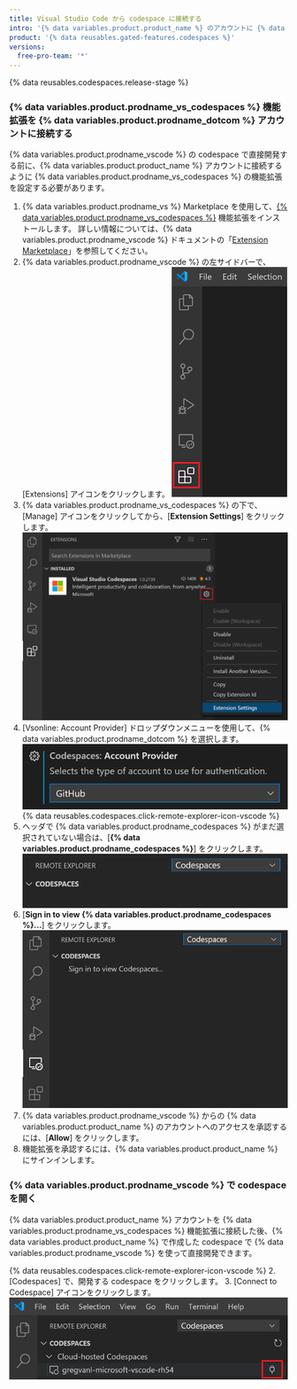 ```yaml
---
title: Visual Studio Code から codespace に接続する
intro: '{% data variables.product.product_name %} のアカウントに {% data variables.product.prodname_vs_codespaces %} 機能拡張を接続することにより、{% data variables.product.prodname_vscode %} で codespace を直接開発できます。'
product: '{% data reusables.gated-features.codespaces %}'
versions:
  free-pro-team: '*'
---
```


{% data reusables.codespaces.release-stage %}

### {% data variables.product.prodname_vs_codespaces %} 機能拡張を {% data variables.product.prodname_dotcom %} アカウントに接続する

{% data variables.product.prodname_vscode %} の codespace で直接開発する前に、{% data variables.product.product_name %} アカウントに接続するように {% data variables.product.prodname_vs_codespaces %} の機能拡張を設定する必要があります。

1. {% data variables.product.prodname_vs %} Marketplace を使用して、[{% data variables.product.prodname_vs_codespaces %}](https://marketplace.visualstudio.com/items?itemName=ms-vsonline.vsonline) 機能拡張をインストールします。 詳しい情報については、{% data variables.product.prodname_vscode %} ドキュメントの「[Extension Marketplace](https://code.visualstudio.com/docs/editor/extension-gallery)」を参照してください。
2. {% data variables.product.prodname_vscode %} の左サイドバーで、[Extensions] アイコンをクリックします。 ![{% data variables.product.prodname_vscode %} の [Extensions] アイコン](/assets/images/help/codespaces/click-extensions-icon-vscode.png)
3. {% data variables.product.prodname_vs_codespaces %} の下で、[Manage] アイコンをクリックしてから、[**Extension Settings**] をクリックします。 ![[Extension Settings] オプション](/assets/images/help/codespaces/select-extension-settings.png)
4. [Vsonline: Account Provider] ドロップダウンメニューを使用して、{% data variables.product.prodname_dotcom %} を選択します。 ![アカウントプロバイダを {% data variables.product.prodname_dotcom %} に設定する](/assets/images/help/codespaces/select-account-provider-vscode.png)
{% data reusables.codespaces.click-remote-explorer-icon-vscode %}
6. ヘッダで {% data variables.product.prodname_codespaces %} がまだ選択されていない場合は、[**{% data variables.product.prodname_codespaces %}**] をクリックします。 ![{% data variables.product.prodname_codespaces %} ヘッダ](/assets/images/help/codespaces/codespaces-header-vscode.png)
7. [**Sign in to view {% data variables.product.prodname_codespaces %}...**] をクリックします。 ![[Signing in to view {% data variables.product.prodname_codespaces %}]](/assets/images/help/codespaces/sign-in-to-view-codespaces-vscode.png)
8. {% data variables.product.prodname_vscode %} からの {% data variables.product.product_name %} のアカウントへのアクセスを承認するには、[**Allow**] をクリックします。
9. 機能拡張を承認するには、{% data variables.product.product_name %} にサインインします。

### {% data variables.product.prodname_vscode %} で codespace を開く

{% data variables.product.product_name %} アカウントを {% data variables.product.prodname_vs_codespaces %} 機能拡張に接続した後、{% data variables.product.product_name %} で作成した codespace で {% data variables.product.prodname_vscode %} を使って直接開発できます。

{% data reusables.codespaces.click-remote-explorer-icon-vscode %}
2. [Codespaces] で、開発する codespace をクリックします。
3. [Connect to Codespace] アイコンをクリックします。 ![{% data variables.product.prodname_vscode %} の [Connect to Codespace] アイコン](/assets/images/help/codespaces/click-connect-to-codespace-icon-vscode.png)
